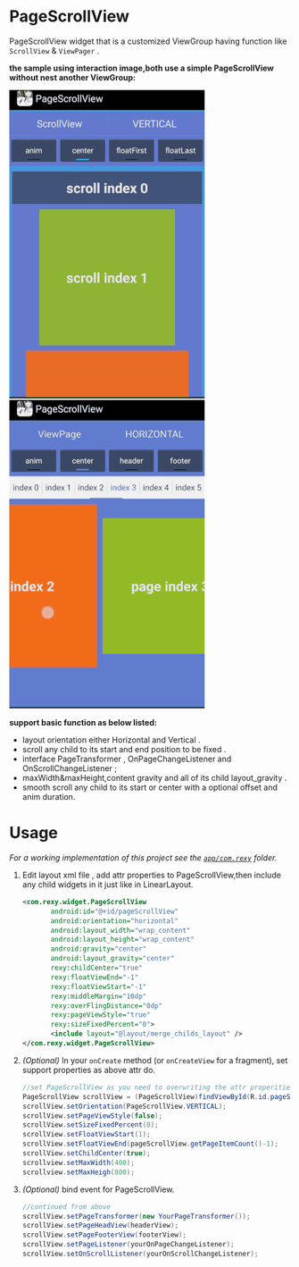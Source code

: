 PageScrollView
======================

PageScrollView widget that is a customized ViewGroup having function like `ScrollView` & `ViewPager` .

**the sample using interaction image,both use a simple PageScrollView without nest another ViewGroup:**

![can't show scrollview style image][scrollview]
![can't show viewpager style image][viewpager]

**support basic function as below listed:**

* layout orientation either Horizontal and Vertical .
* scroll any child to its start and end position to be fixed .
* interface PageTransformer , OnPageChangeListener and OnScrollChangeListener ;
* maxWidth&maxHeight,content gravity and all of its child layout_gravity .
* smooth scroll  any child to its start or center with a optional offset and anim duration.

Usage
=====

*For a working implementation of this project see the [`app/com.rexy`][1] folder.*

  1. Edit layout xml file , add attr properties to PageScrollView,then include any child widgets in it just like in LinearLayout.
       ``` xml
       <com.rexy.widget.PageScrollView                        
              android:id="@+id/pageScrollView"                
              android:orientation="horizontal"                
              android:layout_width="wrap_content"             
              android:layout_height="wrap_content"            
              android:gravity="center"                        
              android:layout_gravity="center"                 
              rexy:childCenter="true"                         
              rexy:floatViewEnd="-1"                          
              rexy:floatViewStart="-1"                        
              rexy:middleMargin="10dp"                        
              rexy:overFlingDistance="0dp"                    
              rexy:pageViewStyle="true"                       
              rexy:sizeFixedPercent="0">                      
              <include layout="@layout/merge_childs_layout" />
       </com.rexy.widget.PageScrollView>                      
       ```

  2.  *(Optional)* In your `onCreate` method (or `onCreateView` for a fragment), set support properties as above attr do.
      ``` java
      //set PageScrollView as you need to overwriting the attr properities.
      PageScrollView scrollView = (PageScrollView)findViewById(R.id.pageScrollView);
      scrollView.setOrientation(PageScrollView.VERTICAL);
      scrollView.setPageViewStyle(false);
      scrollView.setSizeFixedPercent(0);
      scrollView.setFloatViewStart(1);
      scrollView.setFloatViewEnd(pageScrollView.getPageItemCount()-1);
      scrollView.setChildCenter(true);
      scrollview.setMaxWidth(400);
      scrollview.setMaxHeigh(800);
      ```

  3. *(Optional)* bind event for PageScrollView.
     ``` java
     //continued from above
     scrollView.setPageTransformer(new YourPageTransformer());
     scrollView.setPageHeadView(headerView);
     scrollView.setPageFooterView(footerView);
     scrollView.setPageListener(yourOnPageChangeListener);
     scrollView.setOnScrollListener(yourOnScrollChangeListener);
     ```

 [scrollview]:image/example_type_scrollview.gif "scrollview type but no need to nest a single ViewGroup,just use as a LinearLayout"
 [viewpager]:image/example_type_viewpager.gif  "viewpager type but not support PageAdapter"
 [1]:app/src/com/rexy/example/PageLayoutExampleActivity.java "activity entry"